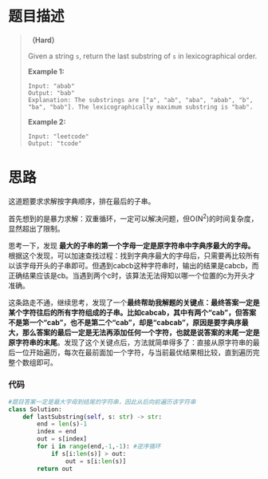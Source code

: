 # 题目描述

> **（Hard）** 
>
> Given a string `s`, return the last substring of `s` in lexicographical order.
>
> **Example 1:**
>
> ```
> Input: "abab"
> Output: "bab"
> Explanation: The substrings are ["a", "ab", "aba", "abab", "b", "ba", "bab"]. The lexicographically maximum substring is "bab".
> ```
>
> **Example 2:**
>
> ```
> Input: "leetcode"
> Output: "tcode"
> ```

# 思路

这道题要求求解按字典顺序，排在最后的子串。

首先想到的是暴力求解：双重循环，一定可以解决问题，但O(N<sup>2</sup>)的时间复杂度，显然超出了限制。

思考一下，发现 **最大的子串的第一个字母一定是原字符串中字典序最大的字母。** 根据这个发现，可以加速查找过程：找到字典序最大的字母后，只需要再比较所有以该字母开头的子串即可。但遇到cabcb这种字符串时，输出的结果是cabcb，而正确结果应该是cb。当遇到两个c时，该算法无法得知以哪一个位置的c为开头才准确。

这条路走不通，继续思考，发现了一个**最终帮助我解题的关键点：最终答案一定是某个字符往后的所有字符组成的子串。**比如cabcab，其中有两个“cab”，但答案不是第一个“cab”，也不是第二个“cab”，却是“cabcab”，原因是**要字典序最大，那么答案的最后一定是无法再添加任何一个字符，也就是说答案的末尾一定是原字符串的末尾**。发现了这个关键点后，方法就简单得多了：直接从原字符串的最后一位开始遍历，每次在最前面加一个字符，与当前最优结果相比较，直到遍历完整个数组即可。

### 代码

```python
#题目答案一定是最大字母到结尾的字符串，因此从后向前遍历该字符串
class Solution:
    def lastSubstring(self, s: str) -> str:
        end = len(s)-1
        index = end
        out = s[index]
        for i in range(end,-1,-1): #逆序循环
            if s[i:len(s)] > out:
                out = s[i:len(s)]
        return out
```

